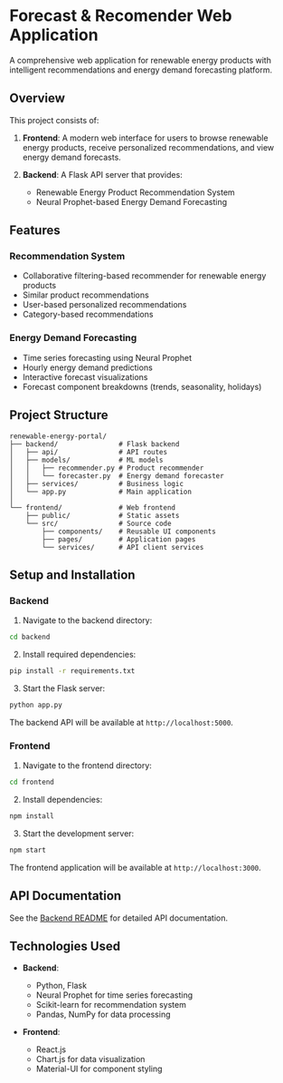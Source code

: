 # Forecast & Recomender Web Application

A comprehensive web application for renewable energy products with intelligent recommendations and energy demand forecasting platform.

## Overview

This project consists of:

1. **Frontend**: A modern web interface for users to browse renewable energy products, receive personalized recommendations, and view energy demand forecasts.

2. **Backend**: A Flask API server that provides:
   - Renewable Energy Product Recommendation System
   - Neural Prophet-based Energy Demand Forecasting

## Features

### Recommendation System
- Collaborative filtering-based recommender for renewable energy products
- Similar product recommendations
- User-based personalized recommendations
- Category-based recommendations

### Energy Demand Forecasting
- Time series forecasting using Neural Prophet
- Hourly energy demand predictions
- Interactive forecast visualizations
- Forecast component breakdowns (trends, seasonality, holidays)

## Project Structure

```
renewable-energy-portal/
├── backend/               # Flask backend
│   ├── api/               # API routes
│   ├── models/            # ML models
│   │   ├── recommender.py # Product recommender
│   │   └── forecaster.py  # Energy demand forecaster
│   ├── services/          # Business logic
│   └── app.py             # Main application
│
└── frontend/              # Web frontend
    ├── public/            # Static assets
    └── src/               # Source code
        ├── components/    # Reusable UI components
        ├── pages/         # Application pages
        └── services/      # API client services
```

## Setup and Installation

### Backend

1. Navigate to the backend directory:
```bash
cd backend
```

2. Install required dependencies:
```bash
pip install -r requirements.txt
```

3. Start the Flask server:
```bash
python app.py
```

The backend API will be available at `http://localhost:5000`.

### Frontend

1. Navigate to the frontend directory:
```bash
cd frontend
```

2. Install dependencies:
```bash
npm install
```

3. Start the development server:
```bash
npm start
```

The frontend application will be available at `http://localhost:3000`.

## API Documentation

See the [Backend README](backend/README.md) for detailed API documentation.

## Technologies Used

- **Backend**: 
  - Python, Flask
  - Neural Prophet for time series forecasting
  - Scikit-learn for recommendation system
  - Pandas, NumPy for data processing

- **Frontend**: 
  - React.js
  - Chart.js for data visualization
  - Material-UI for component styling 
